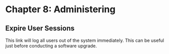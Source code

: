 # Chapter 8: Administering
## Expire User Sessions

This link will log all users out of the system immediately. This can be useful just before conducting a software upgrade.